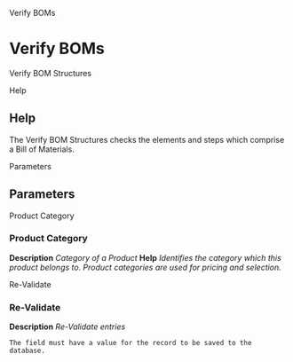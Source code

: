 
Verify BOMs
# Verify BOMs


Verify BOM Structures

Help
## Help

The Verify BOM Structures checks the elements and steps which comprise a Bill of Materials.

Parameters
## Parameters


Product Category
### Product Category

**Description**
 *Category of a Product*
**Help**
 *Identifies the category which this product belongs to.  Product categories are used for pricing and selection.*

Re-Validate
### Re-Validate

**Description**
 *Re-Validate entries*

```
The field must have a value for the record to be saved to the database.
```